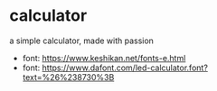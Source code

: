 # calculator
a simple calculator, made with passion

- font: https://www.keshikan.net/fonts-e.html
- font: https://www.dafont.com/led-calculator.font?text=%26%238730%3B
